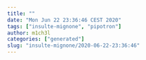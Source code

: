 ```yaml
---
title: ""
date: "Mon Jun 22 23:36:46 CEST 2020"
tags: ["insulte-mignone", "pipotron"]
author: m1ch3l
categories: ["generated"]
slug: "insulte-mignone/2020-06-22-23:36:46"
---
```



